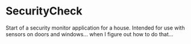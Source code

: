 SecurityCheck
=============

Start of a security monitor application for a house.  Intended for use with sensors on doors and windows... when I figure out how to do that...
